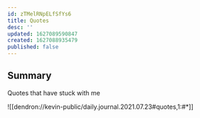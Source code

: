 ```yaml
---
id: zTMelRNpELfSfYs6
title: Quotes
desc: ''
updated: 1627089590847
created: 1627088935479
published: false
---
```


## Summary 

Quotes that have stuck with me

![[dendron://kevin-public/daily.journal.2021.07.23#quotes,1:#*]]